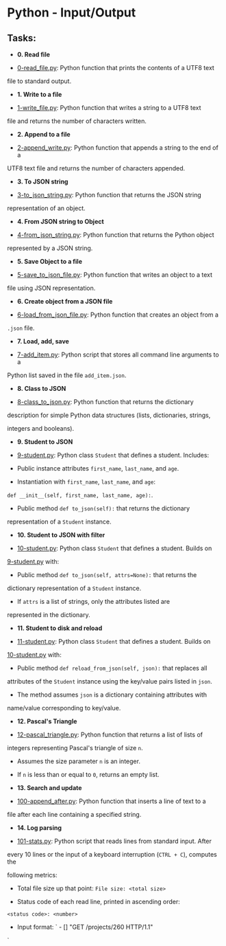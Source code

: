 #  Python - Input/Output

##  Tasks:

* **0. Read file**

* [0-read_file.py](./0-read_file.py): Python function that prints the contents of a UTF8 text

file to standard output.

* **1. Write to a file**

* [1-write_file.py](./1-write_file.py): Python function that writes a string to a UTF8 text

file and returns the number of characters written.

* **2. Append to a file**

* [2-append_write.py](./2-append_write.py): Python function that appends a string to the end of a

UTF8 text file and returns the number of characters appended.

* **3. To JSON string**

* [3-to_json_string.py](./3-to_json_string.py): Python function that returns the JSON string

representation of an object.

* **4. From JSON string to Object**

* [4-from_json_string.py](./4-from_json_string.py): Python function that returns the Python object

represented by a JSON string.

* **5. Save Object to a file**

* [5-save_to_json_file.py](./5-save_to_json_file.py): Python function that writes an object to a text

file using JSON representation.

* **6. Create object from a JSON file**

* [6-load_from_json_file.py](./6-load_from_json_file.py): Python function that creates an object from a

`.json` file.

* **7. Load, add, save**

* [7-add_item.py](./7-add_item.py): Python script that stores all command line arguments to a

Python list saved in the file `add_item.json`.

* **8. Class to JSON**

* [8-class_to_json.py](./8-class_to_json.py): Python function that returns the dictionary

description for simple Python data structures (lists, dictionaries, strings,

integers and booleans).

* **9. Student to JSON**

* [9-student.py](./9-student.py): Python class `Student` that defines a student. Includes:

* Public instance attributes `first_name`, `last_name`, and `age`.

* Instantiation with `first_name`, `last_name`, and `age`:

`def __init__(self, first_name, last_name, age):`.

* Public method `def to_json(self):` that returns the dictionary

representation of a `Student` instance.

* **10. Student to JSON with filter**

* [10-student.py](./10-student.py): Python class `Student` that defines a student. Builds on

[9-student.py](./9-student.py) with:

* Public method `def to_json(self, attrs=None):` that returns the

dictionary representation of a `Student` instance.

* If `attrs` is a list of strings, only the attributes listed are

represented in the dictionary.

* **11. Student to disk and reload**

* [11-student.py](./11-student.py): Python class `Student` that defines a student. Builds on

[10-student.py](./10-student.py) with:

* Public method `def reload_from_json(self, json):` that replaces all

attributes of the `Student` instance using the key/value pairs listed in `json`.

* The method assumes `json` is a dictionary containing attributes with

name/value corresponding to key/value.

* **12. Pascal's Triangle**

* [12-pascal_triangle.py](./12-pascal_triangle.py): Python function that returns a list of lists of

integers representing Pascal's triangle of size `n`.

* Assumes the size parameter `n` is an integer.

* If `n` is less than or equal to `0`, returns an empty list.

* **13. Search and update**

* [100-append_after.py](./100-append_after.py): Python function that inserts a line of text to a

file after each line containing a specified string.

* **14. Log parsing**

* [101-stats.py](./101-stats.py): Python script that reads lines from standard input. After

every 10 lines or the input of a keyboard interruption (`CTRL + C`), computes the

following metrics:

* Total file size up that point: `File size: <total size>`

* Status code of each read line, printed in ascending order:

`<status code>: <number>`

* Input format: `<IP Address> - [<date>] "GET /projects/260 HTTP/1.1"

<status code> <file size>`
